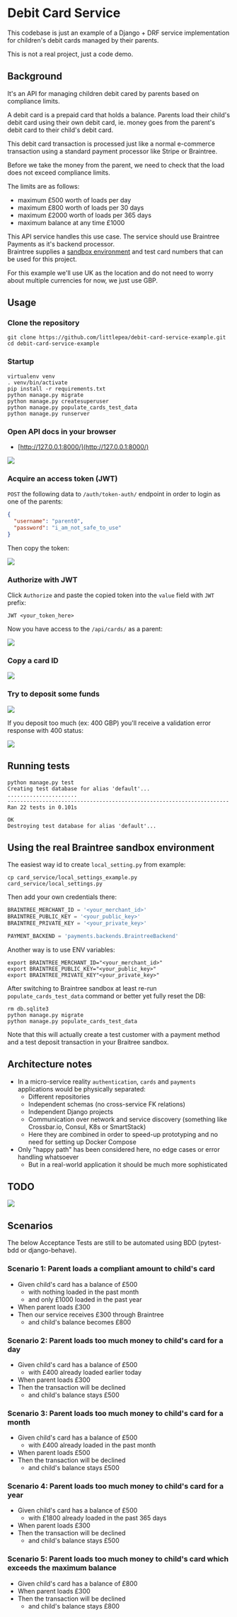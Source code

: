 # Debit Card Service

This codebase is just an example of a Django + DRF service implementation 
for children's debit cards managed by their parents.

This is not a real project, just a code demo.

## Background

It's an API for managing children debit cared by parents based on compliance limits.

A debit card is a prepaid card that holds a balance. 
Parents load their child's debit card using their own debit card, 
ie. money goes from the parent's debit card to their child's debit card. 

This debit card transaction is processed just like a normal e-commerce transaction 
using a standard payment processor like Stripe or Braintree. 

Before we take the money from the parent, we need to check that the load does not exceed compliance limits.

The limits are as follows:
- maximum £500 worth of loads per day
- maximum £800 worth of loads per 30 days
- maximum £2000 worth of loads per 365 days
- maximum balance at any time £1000

This API service handles this use case. 
The service should use Braintree Payments as it's backend processor.  
Braintree supplies a [sandbox environment](https://articles.braintreepayments.com/get-started/try-it-out) and test card numbers that can be used for this project.

For this example we'll use UK as the location and do not need to worry about multiple currencies for now, 
we just use GBP.

## Usage

### Clone the repository

```commandline
git clone https://github.com/littlepea/debit-card-service-example.git
cd debit-card-service-example
```

### Startup

```commandline
virtualenv venv
. venv/bin/activate
pip install -r requirements.txt
python manage.py migrate
python manage.py createsuperuser
python manage.py populate_cards_test_data
python manage.py runserver
```

### Open API docs in your browser

* [http://127.0.0.1:8000/](http://127.0.0.1:8000/)

![](https://www.evernote.com/l/AHR4FBy9FhdFAIRZE2lM5kxpZg2EW_gcqckB/image.png)

### Acquire an access token (JWT)

`POST` the following data to `/auth/token-auth/` endpoint in order to login as one of the parents:

```json
{
  "username": "parent0",
  "password": "i_am_not_safe_to_use"
}
```

Then copy the token:

![](https://media.giphy.com/media/3og0IMUSbN32pj39N6/giphy.gif)

### Authorize with JWT

Click `Authorize` and paste the copied token into the `value` field with `JWT ` prefix:

```
JWT <your_token_here>
```

Now you have access to the `/api/cards/` as a parent:
 
 ![](https://media.giphy.com/media/xUPGcAtsXWZqruzf1u/giphy.gif)
 
### Copy a card ID

![](https://media.giphy.com/media/l4FGsBgcBO2RvBQDm/giphy.gif)

### Try to deposit some funds

![](https://media.giphy.com/media/3o7bueMGWYurkX60lG/giphy.gif)

If you deposit too much (ex: 400 GBP) 
you'll receive a validation error response with 400 status:

![](https://media.giphy.com/media/3oKIPsfxvRFdLmQlRS/giphy.gif)

## Running tests

```commandline
python manage.py test
Creating test database for alias 'default'...
......................
----------------------------------------------------------------------
Ran 22 tests in 0.101s

OK
Destroying test database for alias 'default'...
```

## Using the real Braintree sandbox environment

The easiest way id to create `local_setting.py` from example:

```commandline
cp card_service/local_settings_example.py card_service/local_settings.py
```

Then add your own credentials there:

```python
BRAINTREE_MERCHANT_ID = '<your_merchant_id>'
BRAINTREE_PUBLIC_KEY = '<your_public_key>'
BRAINTREE_PRIVATE_KEY = '<your_private_key>'

PAYMENT_BACKEND = 'payments.backends.BraintreeBackend'
```

Another way is to use ENV variables:

```commandline
export BRAINTREE_MERCHANT_ID="<your_merchant_id>"
export BRAINTREE_PUBLIC_KEY="<your_public_key>"
export BRAINTREE_PRIVATE_KEY"<your_private_key>"
```

After switching to Braintree sandbox at least re-run `populate_cards_test_data` command 
or better yet fully reset the DB:

```commandline
rm db.sqlite3
python manage.py migrate
python manage.py populate_cards_test_data 
```

Note that this will actually create a test customer with a payment method and a test deposit transaction 
in your Braitree sandbox. 

## Architecture notes

* In a micro-service reality `authentication`, `cards` and `payments` applications would be physically separated:
  * Different repositories
  * Independent schemas (no cross-service FK relations)
  * Independent Django projects
  * Communication over network and service discovery (something like Crossbar.io, Consul, K8s or SmartStack)
  * Here they are combined in order to speed-up prototyping and no need for setting up Docker Compose
* Only "happy path" has been considered here, no edge cases or error handling whatsoever
  * But in a real-world application it should be much more sophisticated

## TODO

![](https://www.evernote.com/l/AHQ4Yi2IdVpJvpzcWbq6jkJWmEBnhAfjNTwB/image.png)

## Scenarios

The below Acceptance Tests are still to be automated using BDD (pytest-bdd or django-behave).

### Scenario 1: Parent loads a compliant amount to child's card

* Given child's card has a balance of £500
  - with nothing loaded in the past month
  - and only £1000 loaded in the past year
* When parent loads £300
* Then our service receives £300 through Braintree
  - and child's balance becomes £800

### Scenario 2: Parent loads too much money to child's card for a day

* Given child's card has a balance of £500
  - with £400 already loaded earlier today
* When parent loads £300
* Then the transaction will be declined
  - and child's balance stays £500
  
### Scenario 3: Parent loads too much money to child's card for a month

* Given child's card has a balance of £500
  - with £400 already loaded in the past month
* When parent loads £500
* Then the transaction will be declined
  - and child's balance stays £500
  
### Scenario 4: Parent loads too much money to child's card for a year

* Given child's card has a balance of £500
  - with £1800 already loaded in the past 365 days
* When parent loads £300
* Then the transaction will be declined
  - and child's balance stays £500
  
### Scenario 5: Parent loads too much money to child's card which exceeds the maximum balance

* Given child's card has a balance of £800
* When parent loads £300
* Then the transaction will be declined
  - and child's balance stays £800